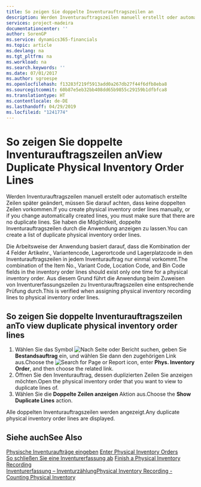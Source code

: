 ```yaml
---
title: So zeigen Sie doppelte Inventurauftragszeilen an
description: Werden Inventurauftragszeilen manuell erstellt oder automatisch erstellte Zeilen später geändert, müssen Sie darauf achten, dass keine doppelten Zeilen vorkommen. Sie haben die Möglichkeit, doppelte Inventurauftragszeilen durch die Anwendung anzeigen zu lassen.
services: project-madeira
documentationcenter: ''
author: SorenGP
ms.service: dynamics365-financials
ms.topic: article
ms.devlang: na
ms.tgt_pltfrm: na
ms.workload: na
ms.search.keywords: ''
ms.date: 07/01/2017
ms.author: sgroespe
ms.openlocfilehash: f13283f219f5913add0a267db27f44f6dfb8eba8
ms.sourcegitcommit: 60b87e5eb32bb408dd65b9855c29159b1dfbfca8
ms.translationtype: HT
ms.contentlocale: de-DE
ms.lasthandoff: 04/29/2019
ms.locfileid: "1241774"
---
```

# <a name="view-duplicate-physical-inventory-order-lines"></a><span data-ttu-id="39be9-104">So zeigen Sie doppelte Inventurauftragszeilen an</span><span class="sxs-lookup"><span data-stu-id="39be9-104">View Duplicate Physical Inventory Order Lines</span></span>
<span data-ttu-id="39be9-105">Werden Inventurauftragszeilen manuell erstellt oder automatisch erstellte Zeilen später geändert, müssen Sie darauf achten, dass keine doppelten Zeilen vorkommen.</span><span class="sxs-lookup"><span data-stu-id="39be9-105">If you create physical inventory order lines manually, or if you change automatically created lines, you must make sure that there are no duplicate lines.</span></span> <span data-ttu-id="39be9-106">Sie haben die Möglichkeit, doppelte Inventurauftragszeilen durch die Anwendung anzeigen zu lassen.</span><span class="sxs-lookup"><span data-stu-id="39be9-106">You can create a list of duplicate physical inventory order lines.</span></span>  

<span data-ttu-id="39be9-107">Die Arbeitsweise der Anwendung basiert darauf, dass die Kombination der 4 Felder  Artikelnr.,  Variantencode,  Lagerortcode und  Lagerplatzcode in den Inventurauftragszeilen in jedem Inventurauftrag nur einmal vorkommt.</span><span class="sxs-lookup"><span data-stu-id="39be9-107">The combination of the Item No., Variant Code, Location Code, and Bin Code fields in the inventory order lines should exist only one time for a physical inventory order.</span></span> <span data-ttu-id="39be9-108">Aus diesem Grund führt die Anwendung beim Zuweisen von Inventurerfassungszeilen zu Inventurauftragszeilen eine entsprechende Prüfung durch.</span><span class="sxs-lookup"><span data-stu-id="39be9-108">This is verified when assigning physical inventory recording lines to physical inventory order lines.</span></span>  

## <a name="to-view-duplicate-physical-inventory-order-lines"></a><span data-ttu-id="39be9-109">So zeigen Sie doppelte Inventurauftragszeilen an</span><span class="sxs-lookup"><span data-stu-id="39be9-109">To view duplicate physical inventory order lines</span></span>  

1.  <span data-ttu-id="39be9-110">Wählen Sie das Symbol ![Nach Seite oder Bericht suchen](../../media/ui-search/search_small.png "Symbol „Nach Seite oder Bericht suchen”"), geben Sie **Bestandsauftrag** ein, und wählen Sie dann den zugehörigen Link aus.</span><span class="sxs-lookup"><span data-stu-id="39be9-110">Choose the ![Search for Page or Report](../../media/ui-search/search_small.png "Search for Page or Report icon") icon, enter **Phys. Inventory Order**, and then choose the related link.</span></span>  
2.  <span data-ttu-id="39be9-111">Öffnen Sie den Inventurauftrag, dessen duplizierten Zeilen Sie anzeigen möchten.</span><span class="sxs-lookup"><span data-stu-id="39be9-111">Open the physical inventory order that you want to view to duplicate lines of.</span></span>  
3.  <span data-ttu-id="39be9-112">Wählen Sie die **Doppelte Zeilen anzeigen** Aktion aus.</span><span class="sxs-lookup"><span data-stu-id="39be9-112">Choose the **Show Duplicate Lines** action.</span></span>  

<span data-ttu-id="39be9-113">Alle doppelten Inventurauftragszeilen werden angezeigt.</span><span class="sxs-lookup"><span data-stu-id="39be9-113">Any duplicate physical inventory order lines are displayed.</span></span>  

## <a name="see-also"></a><span data-ttu-id="39be9-114">Siehe auch</span><span class="sxs-lookup"><span data-stu-id="39be9-114">See Also</span></span>  
 <span data-ttu-id="39be9-115">[Physische Inventuraufträge eingeben](how-to-enter-physical-inventory-orders.md) </span><span class="sxs-lookup"><span data-stu-id="39be9-115">[Enter Physical Inventory Orders](how-to-enter-physical-inventory-orders.md) </span></span>  
 <span data-ttu-id="39be9-116">[So schließen Sie eine Inventurerfassung ab](how-to-finish-a-physical-inventory-recording.md) </span><span class="sxs-lookup"><span data-stu-id="39be9-116">[Finish a Physical Inventory Recording](how-to-finish-a-physical-inventory-recording.md) </span></span>  
 [<span data-ttu-id="39be9-117">Inventurerfassung – Inventurzählung</span><span class="sxs-lookup"><span data-stu-id="39be9-117">Physical Inventory Recording - Counting Physical Inventory</span></span>](physical-inventory-recording-counting-physical-inventory.md)
